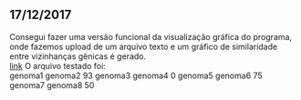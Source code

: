 ## 17/12/2017

Consegui fazer uma versão funcional da visualização gráfica do programa, onde fazemos upload de um arquivo texto
e um gráfico de similaridade entre vizinhanças gênicas é gerado.  
[link](https://linux.ime.usp.br/~igorfratel/genomicneighborhoodvisualizer.html)
O arquivo testado foi:  
genoma1 genoma2 93
genoma3 genoma4 0
genoma5 genoma6 75
genoma7 genoma8 50
